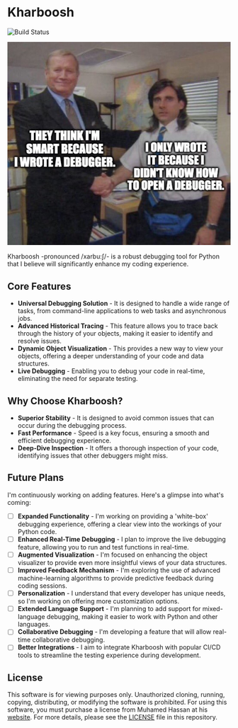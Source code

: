 # Kharboosh

![Build Status](https://github.com/gaytomycode/kharboosh/actions/workflows/main.yml/badge.svg)

![Meme of Debugger](meme.jpg)

Kharboosh -pronounced /xarbu:ʃ/- is a robust debugging tool for Python that I believe will significantly enhance my coding experience.

## Core Features

* **Universal Debugging Solution** - It is designed to handle a wide range of tasks, from command-line applications to web tasks and asynchronous jobs.
* **Advanced Historical Tracing** - This feature allows you to trace back through the history of your objects, making it easier to identify and resolve issues.
* **Dynamic Object Visualization** - This provides a new way to view your objects, offering a deeper understanding of your code and data structures.
* **Live Debugging** - Enabling you to debug your code in real-time, eliminating the need for separate testing.

## Why Choose Kharboosh?

* **Superior Stability** - It is designed to avoid common issues that can occur during the debugging process.
* **Fast Performance** - Speed is a key focus, ensuring a smooth and efficient debugging experience.
* **Deep-Dive Inspection** - It offers a thorough inspection of your code, identifying issues that other debuggers might miss.

## Future Plans

I'm continuously working on adding features. Here's a glimpse into what's coming:

- [ ] **Expanded Functionality** - I'm working on providing a 'white-box' debugging experience, offering a clear view into the workings of your Python code.
- [ ] **Enhanced Real-Time Debugging** - I plan to improve the live debugging feature, allowing you to run and test functions in real-time.
- [ ] **Augmented Visualization** - I'm focused on enhancing the object visualizer to provide even more insightful views of your data structures.
- [ ] **Improved Feedback Mechanism** - I'm exploring the use of advanced machine-learning algorithms to provide predictive feedback during coding sessions.
- [ ] **Personalization** - I understand that every developer has unique needs, so I'm working on offering more customization options.
- [ ] **Extended Language Support** - I'm planning to add support for mixed-language debugging, making it easier to work with Python and other languages.
- [ ] **Collaborative Debugging** - I'm developing a feature that will allow real-time collaborative debugging.
- [ ] **Better Integrations** - I aim to integrate Kharboosh with popular CI/CD tools to streamline the testing experience during development.

## License

This software is for viewing purposes only. Unauthorized cloning, running, copying, distributing, or modifying the software is prohibited. For using this software, you must purchase a license from Muhamed Hassan at his [website](https://gaytomycode.com). For more details, please see the [LICENSE](./LICENSE.md) file in this repository.
